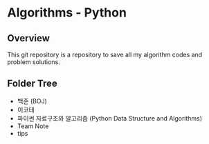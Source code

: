 # Algorithms - Python

## Overview

This git repository is a repository to save all my algorithm codes and problem solutions.

## Folder Tree

 - 백준 (BOJ)
 - 이코테
 - 파이썬 자료구조와 알고리즘 (Python Data Structure and Algorithms)
 - Team Note
 - tips